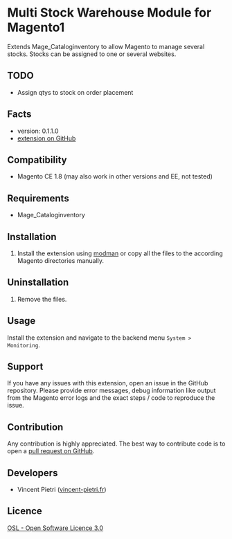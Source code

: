 Multi Stock Warehouse Module for Magento1
=====================

Extends Mage_Cataloginventory to allow Magento to manage several stocks.
Stocks can be assigned to one or several websites.

TODO
-----
- Assign qtys to stock on order placement

Facts
-----
- version: 0.1.1.0
- [extension on GitHub](https://github.com/vpietri/ADM_Warehouse)

Compatibility
-------------
- Magento CE 1.8 (may also work in other versions and EE, not tested)

Requirements
------------
- Mage_Cataloginventory

Installation
------------
1. Install the extension using [modman](https://github.com/colinmollenhour/modman) or copy all the
files to the according Magento directories manually.

Uninstallation
--------------
1. Remove the files.

Usage
-----
Install the extension and navigate to the backend menu `System > Monitoring`.


Support
-------
If you have any issues with this extension, open an issue in the GitHub
repository. Please provide error messages, debug information like output
from the Magento error logs and the exact steps / code to reproduce the
issue.

Contribution
------------
Any contribution is highly appreciated. The best way to contribute code is to
open a [pull request on GitHub](https://help.github.com/articles/using-pull-requests).

Developers
---------
* Vincent Pietri ([vincent-pietri.fr](http://www.vincent-pietri.fr))

Licence
-------
[OSL - Open Software Licence 3.0](http://opensource.org/licenses/osl-3.0.php)
